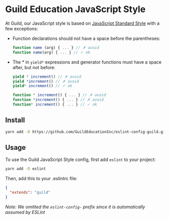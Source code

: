 # Guild Education JavaScript Style

At Guild, our JavaScript style is based on [JavaScript Standard Style](https://standardjs.com/rules.html) with a few exceptions:

- Function declarations should not have a space before the parentheses:
  ```javascript
  function name (arg) { ... } // ✗ avoid
  function name(arg) { ... } // ✓ ok
  ```
- The * in `yield*` expressions and generator functions must have a space after, but not before:
  ```javascript
  yield * increment() // ✗ avoid
  yield *increment() // ✗ avoid
  yield* increment() // ✓ ok

  function * increment() { ... } // ✗ avoid
  function *increment() { ... } // ✗ avoid
  function* increment() { ... } // ✓ ok
  ```

## Install

```bash
yarn add -D https://github.com/GuildEducationInc/eslint-config-guild.git
```

## Usage

To use the Guild JavaScript Style config, first add `eslint` to your project:

```bash
yarn add -D eslint
```

Then, add this to your .eslintrc file:
```json
{
  "extends": "guild"
}
```
*Note: We omitted the `eslint-config-` prefix since it is automatically assumed by ESLint*
